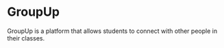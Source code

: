# GroupUp 
GroupUp is a platform that allows students to connect with other people in their classes.
